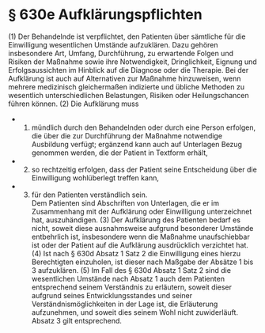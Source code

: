 # § 630e Aufklärungspflichten
(1) Der Behandelnde ist verpflichtet, den Patienten über sämtliche für die Einwilligung wesentlichen Umstände aufzuklären. Dazu gehören insbesondere Art, Umfang, Durchführung, zu erwartende Folgen und Risiken der Maßnahme sowie ihre Notwendigkeit, Dringlichkeit, Eignung und Erfolgsaussichten im Hinblick auf die Diagnose oder die Therapie. Bei der Aufklärung ist auch auf Alternativen zur Maßnahme hinzuweisen, wenn mehrere medizinisch gleichermaßen indizierte und übliche Methoden zu wesentlich unterschiedlichen Belastungen, Risiken oder Heilungschancen führen können.
(2) Die Aufklärung muss
* 1. mündlich durch den Behandelnden oder durch eine Person erfolgen, die über die zur Durchführung der Maßnahme notwendige Ausbildung verfügt; ergänzend kann auch auf Unterlagen Bezug genommen werden, die der Patient in Textform erhält,
* 2. so rechtzeitig erfolgen, dass der Patient seine Entscheidung über die Einwilligung wohlüberlegt treffen kann,
* 3. für den Patienten verständlich sein.  
Dem Patienten sind Abschriften von Unterlagen, die er im Zusammenhang mit der Aufklärung oder Einwilligung unterzeichnet hat, auszuhändigen.
(3) Der Aufklärung des Patienten bedarf es nicht, soweit diese ausnahmsweise aufgrund besonderer Umstände entbehrlich ist, insbesondere wenn die Maßnahme unaufschiebbar ist oder der Patient auf die Aufklärung ausdrücklich verzichtet hat.
(4) Ist nach § 630d Absatz 1 Satz 2 die Einwilligung eines hierzu Berechtigten einzuholen, ist dieser nach Maßgabe der Absätze 1 bis 3 aufzuklären.
(5) Im Fall des § 630d Absatz 1 Satz 2 sind die wesentlichen Umstände nach Absatz 1 auch dem Patienten entsprechend seinem Verständnis zu erläutern, soweit dieser aufgrund seines Entwicklungsstandes und seiner Verständnismöglichkeiten in der Lage ist, die Erläuterung aufzunehmen, und soweit dies seinem Wohl nicht zuwiderläuft. Absatz 3 gilt entsprechend.